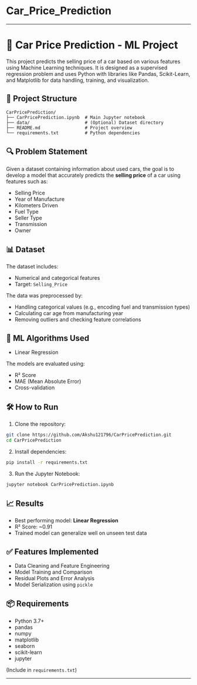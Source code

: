 # Car_Price_Prediction
---

# 🚗 Car Price Prediction - ML Project

This project predicts the selling price of a car based on various features using Machine Learning techniques. It is designed as a supervised regression problem and uses Python with libraries like Pandas, Scikit-Learn, and Matplotlib for data handling, training, and visualization.

## 📁 Project Structure

```
CarPricePrediction/
├── CarPricePrediction.ipynb  # Main Jupyter notebook
├── data/                     # (Optional) Dataset directory
├── README.md                 # Project overview
└── requirements.txt          # Python dependencies
```

## 🔍 Problem Statement

Given a dataset containing information about used cars, the goal is to develop a model that accurately predicts the **selling price** of a car using features such as:

* Selling Price
* Year of Manufacture
* Kilometers Driven
* Fuel Type
* Seller Type
* Transmission
* Owner

## 📊 Dataset

The dataset includes:

* Numerical and categorical features
* Target: `Selling_Price`

The data was preprocessed by:

* Handling categorical values (e.g., encoding fuel and transmission types)
* Calculating car age from manufacturing year
* Removing outliers and checking feature correlations

## 🧠 ML Algorithms Used

* Linear Regression

The models are evaluated using:
* R² Score
* MAE (Mean Absolute Error)
* Cross-validation

## 🛠️ How to Run

1. Clone the repository:

```bash
git clone https://github.com/Akshu121796/CarPricePrediction.git
cd CarPricePrediction
```

2. Install dependencies:

```bash
pip install -r requirements.txt
```

3. Run the Jupyter Notebook:

```bash
jupyter notebook CarPricePrediction.ipynb
```

## 📈 Results

* Best performing model: **Linear Regression**
* R² Score: \~0.91
* Trained model can generalize well on unseen test data

## ✅ Features Implemented

* Data Cleaning and Feature Engineering
* Model Training and Comparison
* Residual Plots and Error Analysis
* Model Serialization using `pickle`


## 📦 Requirements

* Python 3.7+
* pandas
* numpy
* matplotlib
* seaborn
* scikit-learn
* jupyter

(Include in `requirements.txt`)

---------
